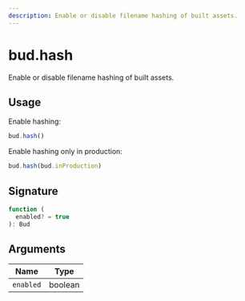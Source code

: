 ```yaml
---
description: Enable or disable filename hashing of built assets.
---
```


# bud.hash

Enable or disable filename hashing of built assets.

## Usage

Enable hashing:

```js
bud.hash()
```

Enable hashing only in production:

```js
bud.hash(bud.inProduction)
```

## Signature

```ts
function (
  enabled? = true
): Bud
```

## Arguments

| Name      | Type    |
| --------- | ------- |
| `enabled` | boolean |
